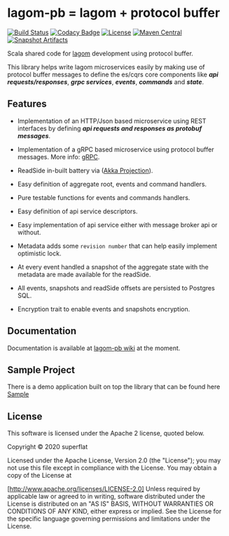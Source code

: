 # lagom-pb = lagom + protocol buffer

[![Build Status](https://travis-ci.org/super-flat/lagom-pb.svg?branch=master)](https://travis-ci.org/super-flat/lagom-pb)
[![Codacy Badge](https://api.codacy.com/project/badge/Grade/59e8747c2777466cb75d73d5fea8c8a8)](https://app.codacy.com/gh/super-flat/lagom-pb?utm_source=github.com&utm_medium=referral&utm_content=super-flat/lagom-pb&utm_campaign=Badge_Grade_Dashboard)
[![License](https://img.shields.io/badge/License-Apache%202.0-blue.svg)](https://opensource.org/licenses/Apache-2.0)
[![Maven Central](https://maven-badges.herokuapp.com/maven-central/io.superflat/lagompb-core_2.13/badge.svg)]((https://maven-badges.herokuapp.com/maven-central/io.superflat/lagompb-core_2.13))
[![Snapshot Artifacts][Badge-SonatypeSnapshots]][Link-SonatypeSnapshots]

Scala shared code for [lagom](https://www.lagomframework.com/documentation/1.6.x/scala/Home.html) development using protocol buffer.

This library helps write lagom microservices easily by making use of protocol buffer messages to define the es/cqrs core
components like _**api requests/responses**_, _**grpc services**_, _**events**_, _**commands**_ and _**state**_.

## Features

- Implementation of an HTTP/Json based microservice using REST interfaces by defining _**api requests and responses as protobuf messages**_.

- Implementation of a gRPC based microservice using protocol buffer messages. More info: [gRPC](https://grpc.io/).

- ReadSide in-built battery via ([Akka Projection](https://doc.akka.io/docs/akka-projection/current/)).

- Easy definition of aggregate root, events and command handlers.

- Pure testable functions for events and commands handlers.

- Easy definition of api service descriptors.

- Easy implementation of api service either with message broker api or without.

- Metadata adds some `revision number` that can help easily implement optimistic lock.

- At every event handled a snapshot of the aggregate state with the metadata are made available for the readSide.

- All events, snapshots and readSide offsets are persisted to Postgres SQL.

- Encryption trait to enable events and snapshots encryption.

## Documentation

Documentation is available at [lagom-pb wiki](https://github.com/super-flat/lagom-pb/wiki) at the moment.

## Sample Project

There is a demo application built on top the library that can be found here [Sample](https://github.com/super-flat/lagom-pb-sample)

## License

This software is licensed under the Apache 2 license, quoted below.

Copyright © 2020 superflat

Licensed under the Apache License, Version 2.0 (the "License"); you may not use this file except in compliance with the License. You may obtain a copy of the License at

[http://www.apache.org/licenses/LICENSE-2.0]
Unless required by applicable law or agreed to in writing, software distributed under the License is distributed on an "AS IS" BASIS, WITHOUT WARRANTIES OR CONDITIONS OF ANY KIND, either express or implied. See the License for the specific language governing permissions and limitations under the License.

[Link-SonatypeSnapshots]: https://oss.sonatype.org/content/repositories/snapshots/io/superflat/lagompb-core_2.13/ "Sonatype Snapshots"
[Badge-SonatypeSnapshots]: https://img.shields.io/nexus/s/https/oss.sonatype.org/io.superflat/lagompb-core_2.13.svg "Sonatype Snapshots"
